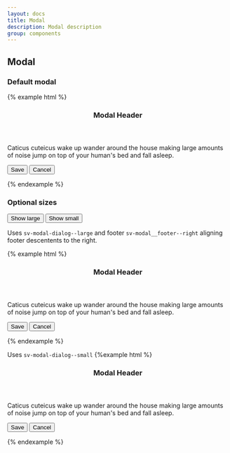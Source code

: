 ```yaml
---
layout: docs
title: Modal
description: Modal description
group: components
---
```


## Modal ##

### Default modal ###


{% example html %}

<div class="sv-modal sv-modal--demo" role="dialog" aria-labelledby="myDialog" aria-hidden="true" tabindex="-1">
   <div class="sv-modal-dialog">
      <section class="sv-modal-content">
         <header class="sv-modal__header">
            <h3 class="sv-modal__header__title">Modal Header</h3>
         </header>
         <div class="sv-modal__body">
            <p class="sv-font sv-font--text">Caticus cuteicus wake up wander around the house making large amounts of noise jump on top of your human's bed
               and fall asleep.</p>
         </div>
         <footer class="sv-modal__footer--right">
            <button type="button" class="sv-button sv-button--primary">Save</button>
            <button type="button" class="sv-button sv-button--link">Cancel</button>
         </footer>
      </section>
   </div>
</div>

{% endexample %}
<br/>

### Optional sizes ###

<button id="largeBtn" data-toggle="modal" type="button" class="sv-button sv-button--primary sv-button--large">Show large</button>
<button id="smallBtn" data-toggle="modal" type="button" class="sv-button sv-button--primary sv-button--large">Show small</button>
<br />

Uses `sv-modal-dialog--large` and footer `sv-modal__footer--right` aligning footer descentents to the right.

{% example html %}
<div id="example1" class="sv-modal" role="dialog" aria-labelledby="myDialog" aria-hidden="true" tabindex="-1">
   <div class="sv-modal-dialog--large">
      <section class="sv-modal-content">
         <header class="sv-modal__header">
            <h3 class="sv-modal__header__title">Modal Header</h3>
         </header>
         <div class="sv-modal__body">
            <p class="sv-font sv-font--text">Caticus cuteicus wake up wander around the house making large amounts of noise jump on top of your human's bed
               and fall asleep.</p>
         </div>
         <footer class="sv-modal__footer--right">
            <button type="button" class="sv-button sv-button--primary">Save</button>
            <button type="button" class="sv-button sv-button--link" id="demo1">Cancel</button>
         </footer>
      </section>
   </div>
</div>

{% endexample %}

Uses `sv-modal-dialog--small` 
{%example html %}

<div id="example2" class="sv-modal" role="dialog" aria-labelledby="myDialog" aria-hidden="true" tabindex="-1">
   <div class="sv-modal-dialog--small">
      <section class="sv-modal-content">
         <header class="sv-modal__header">
            <h3 class="sv-modal__header__title">Modal Header</h3>
         </header>
         <div class="sv-modal__body">
            <p class="sv-font sv-font--text">Caticus cuteicus wake up wander around the house making large amounts of noise jump on top of your human's bed
               and fall asleep.</p>
         </div>
         <footer class="sv-modal__footer">
            <button type="button" class="sv-button sv-button--primary">Save</button>
            <button type="button" class="sv-button sv-button--link" id="demo2">Cancel</button>
         </footer>
      </section>
   </div>
</div>

{% endexample %}

<script>

   var demo1 = document.getElementById("example1");
   var demo2 = document.getElementById("example2");

   document.getElementById("largeBtn").addEventListener("click", function(event) {   
      demo1.classList.toggle("sv-modal--show");
   }); 

   document.getElementById("demo1").addEventListener("click", function(event) {
      demo1.classList.toggle("sv-modal--show");
   });

   document.getElementById("smallBtn").addEventListener("click", function(event) {
      demo2.classList.toggle("sv-modal--show");
   });

   document.getElementById("demo2").addEventListener("click", function(event) {
      demo2.classList.toggle("sv-modal--show");
   });

</script>



